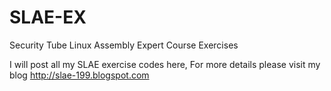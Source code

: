 SLAE-EX
=======

Security Tube Linux Assembly Expert Course Exercises 

I will post all my SLAE exercise codes here, For more details please visit my blog http://slae-199.blogspot.com
